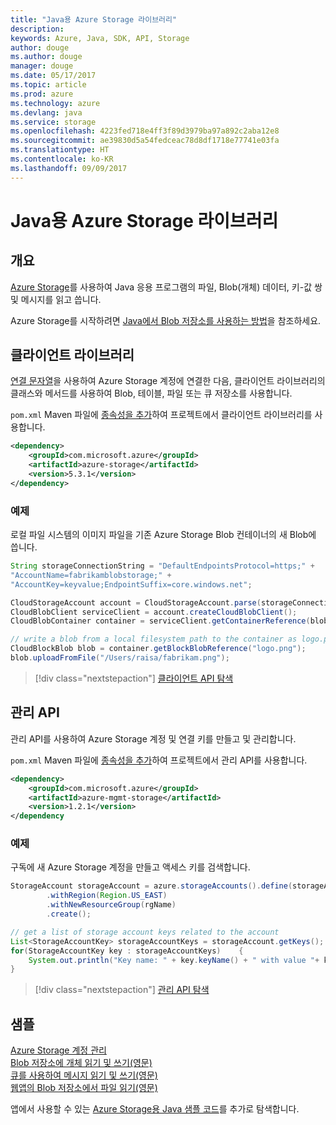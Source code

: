 ```yaml
---
title: "Java용 Azure Storage 라이브러리"
description: 
keywords: Azure, Java, SDK, API, Storage
author: douge
ms.author: douge
manager: douge
ms.date: 05/17/2017
ms.topic: article
ms.prod: azure
ms.technology: azure
ms.devlang: java
ms.service: storage
ms.openlocfilehash: 4223fed718e4ff3f89d3979ba97a892c2aba12e8
ms.sourcegitcommit: ae39830d5a54fedceac78d8df1718e77741e03fa
ms.translationtype: HT
ms.contentlocale: ko-KR
ms.lasthandoff: 09/09/2017
---
```

# <a name="azure-storage-libraries-for-java"></a>Java용 Azure Storage 라이브러리

## <a name="overview"></a>개요

[Azure Storage](/azure/storage/storage-introduction)를 사용하여 Java 응용 프로그램의 파일, Blob(개체) 데이터, 키-값 쌍 및 메시지를 읽고 씁니다.

Azure Storage를 시작하려면 [Java에서 Blob 저장소를 사용하는 방법](/azure/storage/storage-java-how-to-use-blob-storage)을 참조하세요.

## <a name="client-library"></a>클라이언트 라이브러리

[연결 문자열](/azure/storage/storage-create-storage-account#manage-your-storage-account)을 사용하여 Azure Storage 계정에 연결한 다음, 클라이언트 라이브러리의 클래스와 메서드를 사용하여 Blob, 테이블, 파일 또는 큐 저장소를 사용합니다. 

`pom.xml` Maven 파일에 [종속성을 추가](https://maven.apache.org/guides/getting-started/index.html#How_do_I_use_external_dependencies)하여 프로젝트에서 클라이언트 라이브러리를 사용합니다.   

```XML
<dependency>
    <groupId>com.microsoft.azure</groupId>
    <artifactId>azure-storage</artifactId>
    <version>5.3.1</version>
</dependency>
```   

### <a name="example"></a>예제

로컬 파일 시스템의 이미지 파일을 기존 Azure Storage Blob 컨테이너의 새 Blob에 씁니다.


```java
String storageConnectionString = "DefaultEndpointsProtocol=https;" + 
"AccountName=fabrikamblobstorage;" + 
"AccountKey=keyvalue;EndpointSuffix=core.windows.net";

CloudStorageAccount account = CloudStorageAccount.parse(storageConnectionString);
CloudBlobClient serviceClient = account.createCloudBlobClient();
CloudBlobContainer container = serviceClient.getContainerReference(blobContainer);

// write a blob from a local filesystem path to the container as logo.png
CloudBlockBlob blob = container.getBlockBlobReference("logo.png");
blob.uploadFromFile("/Users/raisa/fabrikam.png");
```

> [!div class="nextstepaction"]
> [클라이언트 API 탐색](/java/api/overview/azure/storage/clientlibrary)

## <a name="management-api"></a>관리 API

관리 API를 사용하여 Azure Storage 계정 및 연결 키를 만들고 및 관리합니다.

`pom.xml` Maven 파일에 [종속성을 추가](https://maven.apache.org/guides/getting-started/index.html#How_do_I_use_external_dependencies)하여 프로젝트에서 관리 API를 사용합니다.  

```XML
<dependency>
    <groupId>com.microsoft.azure</groupId>
    <artifactId>azure-mgmt-storage</artifactId>
    <version>1.2.1</version>
</dependency
```   

### <a name="example"></a>예제

구독에 새 Azure Storage 계정을 만들고 액세스 키를 검색합니다.

```java
StorageAccount storageAccount = azure.storageAccounts().define(storageAccountName)
        .withRegion(Region.US_EAST)
        .withNewResourceGroup(rgName)
        .create();

// get a list of storage account keys related to the account
List<StorageAccountKey> storageAccountKeys = storageAccount.getKeys();
for(StorageAccountKey key : storageAccountKeys)    {
    System.out.println("Key name: " + key.keyName() + " with value "+ key.value());
}
```

> [!div class="nextstepaction"]
> [관리 API 탐색](/java/api/overview/azure/storage/managementapi)


## <a name="samples"></a>샘플

[Azure Storage 계정 관리](../docs-ref-conceptual/java-sdk-manage-storage-accounts.md)    
[Blob 저장소에 개체 읽기 및 쓰기(영문)](https://github.com/Azure-Samples/storage-blob-java-getting-started)   
[큐를 사용하여 메시지 읽기 및 쓰기(영문)](https://github.com/Azure-Samples/storage-queue-java-getting-started)   
[웹앱의 Blob 저장소에서 파일 읽기(영문)](https://github.com/Azure-Samples/app-service-java-manage-storage-connections-for-web-apps-on-linux)

앱에서 사용할 수 있는 [Azure Storage용 Java 샘플 코드](https://azure.microsoft.com/resources/samples/?platform=java&term=storage)를 추가로 탐색합니다.